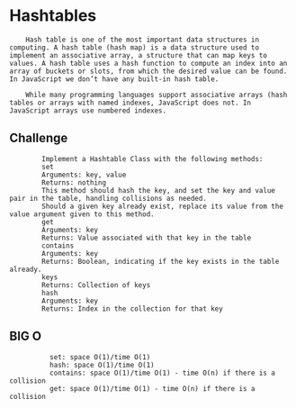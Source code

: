  # Hashtables

        Hash table is one of the most important data structures in computing. A hash table (hash map) is a data structure used to implement an associative array, a structure that can map keys to values. A hash table uses a hash function to compute an index into an array of buckets or slots, from which the desired value can be found. In JavaScript we don’t have any built-in hash table.

        While many programming languages support associative arrays (hash tables or arrays with named indexes, JavaScript does not. In JavaScript arrays use numbered indexes.
 
 ## Challenge         
            Implement a Hashtable Class with the following methods:
            set
            Arguments: key, value
            Returns: nothing
            This method should hash the key, and set the key and value pair in the table, handling collisions as needed.
            Should a given key already exist, replace its value from the value argument given to this method.
            get
            Arguments: key
            Returns: Value associated with that key in the table
            contains
            Arguments: key
            Returns: Boolean, indicating if the key exists in the table already.
            keys
            Returns: Collection of keys
            hash
            Arguments: key
            Returns: Index in the collection for that key


## BIG O
              set: space O(1)/time O(1)
              hash: space O(1)/time O(1)
              contains: space O(1)/time O(1) - time O(n) if there is a collision
              get: space O(1)/time O(1) - time O(n) if there is a collision

